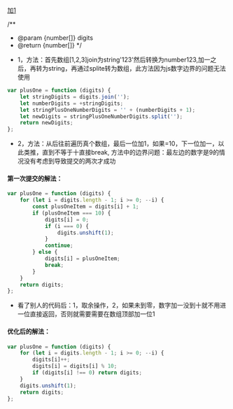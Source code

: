 [加1](https://leetcode-cn.com/problems/plus-one/)


/**
 * @param {number[]} digits
 * @return {number[]}
 */
- 1，方法：首先数组[1,2,3]join为string'123'然后转换为number123,加一之后，再转为string，再通过splite转为数组，此方法因为js数字边界的问题无法使用
```javascript
var plusOne = function (digits) {
    let stringDigits = digits.join('');
    let numberDigits = +stringDigits;
    let stringPlusOneNumberDigits = '' + (numberDigits + 1);
    let newDigits = stringPlusOneNumberDigits.split('');
    return newDigits;
};
```
- 2，方法：从后往前遍历真个数组，最后一位加1，如果=10，下一位加一，以此类推，直到不等于十直接break, 方法中的边界问题：最左边的数字是9的情况没有考虑到导致提交的两次才成功
####  第一次提交的解法：
```javascript 
var plusOne = function (digits) {
    for (let i = digits.length - 1; i >= 0; --i) {
        const plusOneItem = digits[i] + 1;
        if (plusOneItem === 10) {
            digits[i] = 0;
            if (i === 0) {
                digits.unshift(1);
            }
            continue;
        } else {
            digits[i] = plusOneItem;
            break;
        }
    }
    return digits;
};
```
- 看了别人的代码后：1，取余操作，2，如果未到零，数字加一没到十就不用进一位直接返回，否则就需要需要在数组顶部加一位1
#### 优化后的解法：
```javascript
var plusOne = function (digits) {
    for (let i = digits.length - 1; i >= 0; --i) {
        digits[i]++;
        digits[i] = digits[i] % 10;
        if (digits[i] !== 0) return digits;
    }
    digits.unshift(1);
    return digits;
};
```